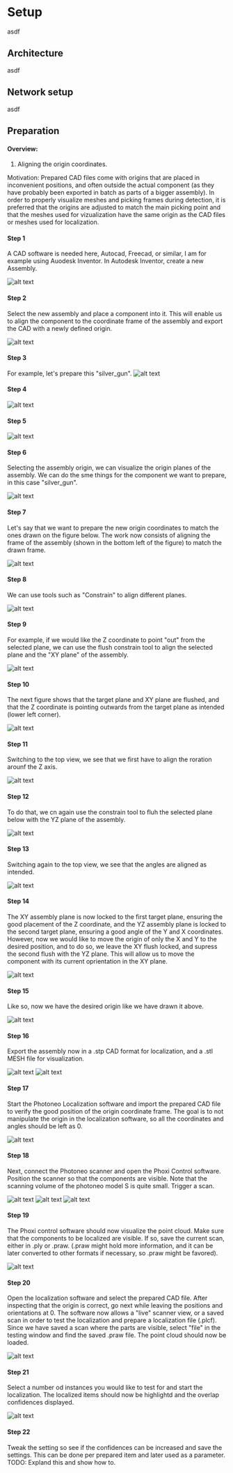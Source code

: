 # Setup
asdf
## Architecture
asdf
## Network setup
asdf
## Preparation
#### Overview: 
1. Aligning the origin coordinates. 

Motivation: Prepared CAD files come with origins that are placed in inconvenient positions, and often outside the actual component (as they have probably been exported in batch as parts of a bigger assembly). In order to properly visualize meshes and picking frames during detection, it is preferred that the origins are adjusted to match the main picking point and that the meshes used for vizualization have the same origin as the CAD files or meshes used for localization.
#### Step 1
A CAD software is needed here, Autocad, Freecad, or similar, I am for example using Auodesk Inventor. In Autodesk Inventor, create a new Assembly.

![alt text](instruction_images/preparation_1.png)
#### Step 2
Select the new assembly and place a component into it. This will enable us to align the component to the coordinate frame of the assembly and export the CAD with a newly defined origin.

![alt text](instruction_images/preparation_2.png)
#### Step 3
For example, let's prepare this "silver_gun".
![alt text](instruction_images/preparation_3.png)
#### Step 4
![alt text](instruction_images/preparation_4.png)
#### Step 5
![alt text](instruction_images/preparation_5.png)
#### Step 6
Selecting the assembly origin, we can visualize the origin planes of the assembly. We can do the sme things for the component we want to prepare, in this case "silver_gun".

![alt text](instruction_images/preparation_6.png)
#### Step 7
Let's say that we want to prepare the new origin coordinates to match the ones drawn on the figure below. The work now consists of aligning the frame of the assembly (shown in the bottom left of the figure) to match the drawn frame.

![alt text](instruction_images/preparation_7.png)
#### Step 8
We can use tools such as "Constrain" to align different planes. 

![alt text](instruction_images/preparation_8.png)
#### Step 9
For example, if we would like the Z coordinate to point "out" from the selected plane, we can use the flush constrain tool to align the selected plane and the "XY plane" of the assembly.

![alt text](instruction_images/preparation_9.png)
#### Step 10
The next figure shows that the target plane and XY plane are flushed, and that the Z coordinate is pointing outwards from the target plane as intended (lower left corner).

![alt text](instruction_images/preparation_10.png)
#### Step 11
Switching to the top view, we see that we first have to align the roration arounf the Z axis. 

![alt text](instruction_images/preparation_11.png)
#### Step 12
To do that, we cn again use the constrain tool to fluh the selected plane below with the YZ plane of the assembly.

![alt text](instruction_images/preparation_12.png)
#### Step 13
Switching again to the top view, we see that the angles are aligned as intended.

![alt text](instruction_images/preparation_13.png)
#### Step 14
The XY assembly plane is now locked to the first target plane, ensuring the good placement of the Z coordinate, and the YZ assembly plane is locked to the second target plane, ensuring a good angle of the Y and X coordinates. However, now we would like to move the origin of only the X and Y to the desired position, and to do so, we leave the XY flush locked, and supress the second flush with the YZ plane. This will allow us to move the component with its current oprientation in the XY plane.

![alt text](instruction_images/preparation_14.png)

#### Step 15
Like so, now we have the desired origin like we have drawn it above.

![alt text](instruction_images/preparation_15.png)
#### Step 16
Export the assembly now in a .stp CAD format for localization, and a .stl MESH file for visualization. 

![alt text](instruction_images/preparation_16.png)
![alt text](instruction_images/preparation_17.png)
#### Step 17
Start the Photoneo Localization software and import the prepared CAD file to verify the good position of the origin coordinate frame. The goal is to not manipulate the origin in the localization software, so all the coordinates and angles should be left as 0.

![alt text](instruction_images/preparation_18.png)

#### Step 18
Next, connect the Photoneo scanner and open the Phoxi Control software. Position the scanner so that the components are visible. Note that the scanning volume of the photoneo model S is quite small. Trigger a scan. 

![alt text](instruction_images/photoneo_s_range.png)
![alt text](instruction_images/scan_setup.jpg)
![alt text](instruction_images/scanning.jpg)
#### Step 19
The Phoxi control software should now visualize the point cloud. Make sure that the components to be localized are visible. If so, save the current scan, either in .ply or .praw. (.praw might hold more information, and it can be later converted to other formats if necessary, so .praw might be favored).

![alt text](instruction_images/preparation_19.png)
#### Step 20
Open the localization software and select the prepared CAD file. After inspecting that the origin is correct, go next while leaving the positions and orientations at 0. The software now allows a "live" scanner view, or a saved scan in order to test the localization and prepare a localization file (.plcf). Since we have saved a scan where the parts are visible, select "file" in the testing window and find the saved .praw file. The point cloud should now be loaded.

![alt text](instruction_images/preparation_20.png)
#### Step 21
Select a number od instances you would like to test for and start the localization. The localized items should now be highlightd and the overlap confidences displayed.

![alt text](instruction_images/preparation_21.png)
#### Step 22
Tweak the setting so see if the confidences can be increased and save the settings. This can be done per prepared item and later used as a parameter. TODO: Expland this and show how to.